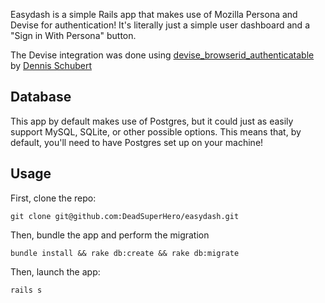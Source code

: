 Easydash is a simple Rails app that makes use of Mozilla Persona and Devise for authentication! It's literally just a simple user dashboard and a "Sign in With Persona" button.

The Devise integration was done using [devise_browserid_authenticatable](https://github.com/denschub/devise_browserid_authenticatable) by [Dennis Schubert](https://github.com/denschub)

## Database
This app by default makes use of Postgres, but it could just as easily support MySQL, SQLite, or other possible options. This means that, by default, you'll need to have Postgres set up on your machine!

## Usage

First, clone the repo:
```shell
git clone git@github.com:DeadSuperHero/easydash.git
```
Then, bundle the app and perform the migration

```shell
bundle install && rake db:create && rake db:migrate
```

Then, launch the app:
```
rails s
```